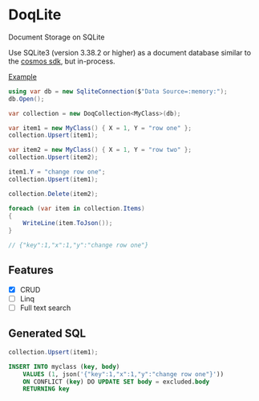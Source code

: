 # DoqLite

Document Storage on SQLite

Use SQLite3 (version 3.38.2 or higher) as a document database similar to the [cosmos sdk](https://github.com/Azure/azure-cosmos-dotnet-v3), but in-process.

[Example](./Program.cs)
```cs
using var db = new SqliteConnection($"Data Source=:memory:");
db.Open();

var collection = new DoqCollection<MyClass>(db);

var item1 = new MyClass() { X = 1, Y = "row one" };
collection.Upsert(item1);

var item2 = new MyClass() { X = 1, Y = "row two" };
collection.Upsert(item2);

item1.Y = "change row one";
collection.Upsert(item1);

collection.Delete(item2);

foreach (var item in collection.Items)
{
    WriteLine(item.ToJson());
}

// {"key":1,"x":1,"y":"change row one"}
```

## Features

- [x] CRUD
- [ ] Linq
- [ ] Full text search

## Generated SQL

```cs
collection.Upsert(item1);
```

```sql
INSERT INTO myclass (key, body)
    VALUES (1, json('{"key":1,"x":1,"y":"change row one"}'))
    ON CONFLICT (key) DO UPDATE SET body = excluded.body
    RETURNING key
```